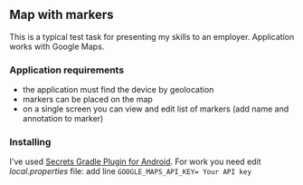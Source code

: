 ## Map with markers

This is a typical test task for presenting my skills to an employer. Application works with Google
Maps.

### Application requirements

- the application must find the device by geolocation
- markers can be placed on the map
- on a single screen you can view and edit list of markers (add name and annotation to marker)

### Installing

I've used  [Secrets Gradle Plugin for Android](https://github.com/google/secrets-gradle-plugin). For
work you need edit *local.properties* file: add line `GOOGLE_MAPS_API_KEY= Your API key` 